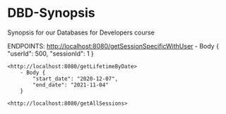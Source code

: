 # DBD-Synopsis

Synopsis for our Databases for Developers course

ENDPOINTS:
    <http://localhost:8080/getSessionSpecificWithUser>
        - Body {
            "userId": 500,
            "sessionId": 1
        }

    <http://localhost:8080/getLifetimeByDate>
        - Body {
            "start_date": "2020-12-07",
            "end_date": "2021-11-04"
        }

    <http://localhost:8080/getAllSessions>
